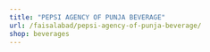 ```yaml
---
title: "PEPSI AGENCY OF PUNJA BEVERAGE"
url: /faisalabad/pepsi-agency-of-punja-beverage/
shop: beverages
---
```

